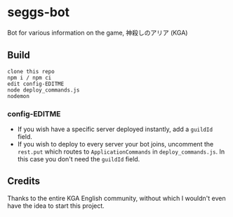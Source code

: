 # seggs-bot
Bot for various information on the game, 神殺しのアリア (KGA)

## Build
```
clone this repo
npm i / npm ci
edit config-EDITME
node deploy_commands.js
nodemon
```

### config-EDITME
- If you wish have a specific server deployed instantly, add a `guildId` field.
- If you wish to deploy to every server your bot joins, uncomment the `rest.put` which routes to `ApplicationCommands` in `deploy_commands.js`. In this case you don't need the `guildId` field.

## Credits
Thanks to the entire KGA English community, without which I wouldn't even have the idea to start this project.